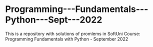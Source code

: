 # Programming---Fundamentals---Python---Sept---2022
This is a repository with solutions of promlems in SoftUni Course: Programming Fundamentals with Python - September 2022
